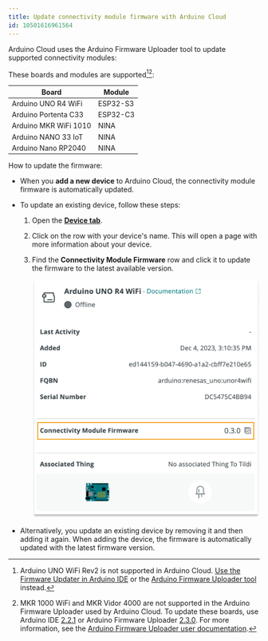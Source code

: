 ```yaml
---
title: Update connectivity module firmware with Arduino Cloud
id: 10501616961564
---
```


Arduino Cloud uses the Arduino Firmware Uploader tool to update supported connectivity modules:

These boards and modules are supported[^unorev2][^deprecated]:

| Board                 | Module   |
|-----------------------|----------|
| Arduino UNO R4 WiFi   | ESP32-S3 |
| Arduino Portenta C33  | ESP32-C3 |
| Arduino MKR WiFi 1010 | NINA     |
| Arduino NANO 33 IoT   | NINA     |
| Arduino Nano RP2040   | NINA     |

[^unorev2]: Arduino UNO WiFi Rev2 is not supported in Arduino Cloud. [Use the Firmware Updater in Arduino IDE](https://support.arduino.cc/hc/en-us/articles/360013896579-Use-the-Firmware-Updater-in-Arduino-IDE) or the [Arduino Firmware Uploader tool](https://github.com/arduino/arduino-fwuploader) instead.

[^deprecated]: MKR 1000 WiFi and MKR Vidor 4000 are not supported in the Arduino Firmware Uploader used by Arduino Cloud. To update these boards, use Arduino IDE [2.2.1](https://github.com/arduino/arduino-ide/releases/tag/2.1.1) or Arduino Firmware Uploader [2.3.0](https://github.com/arduino/arduino-fwuploader/releases/tag/2.3.0). For more information, see the [Arduino Firmware Uploader user documentation](https://arduino.github.io/arduino-fwuploader/latest/deprecated/).

How to update the firmware:

* When you **add a new device** to Arduino Cloud, the connectivity module firmware is automatically updated.
* To update an existing device, follow these steps:
  1. Open the **[Device tab](https://app.arduino.cc/devices)**.
  2. Click on the row with your device's name. This will open a page with more information about your device.
  3. Find the **Connectivity Module Firmware** row and click it to update the firmware to the latest available version.

     ![Page with information about device, with the Connectivity Module Firmware row highlighted](img/Arduino-Cloud-update-firmware.png)

* Alternatively, you update an existing device by removing it and then adding it again. When adding the device, the firmware is automatically updated with the latest firmware version.
